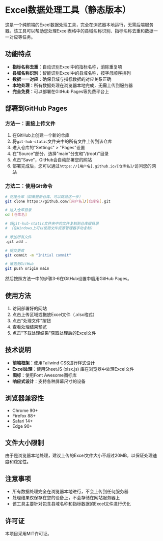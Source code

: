 # Excel数据处理工具（静态版本）

这是一个纯前端的Excel数据处理工具，完全在浏览器本地运行，无需后端服务器。该工具可以帮助您处理Excel表格中的县域名称识别、指标名称去重和数据一一对应等任务。

## 功能特点

- **指标名称去重**：自动识别Excel中的指标名称，消除重复项
- **县域名称识别**：智能识别Excel中的县域名称，按字母顺序排列
- **数据一一对应**：确保县域与指标数据的对应关系正确
- **本地处理**：所有数据处理在浏览器本地完成，无需上传到服务器
- **完全免费**：可以部署在GitHub Pages等免费平台上

## 部署到GitHub Pages

### 方法一：直接上传文件

1. 在GitHub上创建一个新的仓库
2. 将`git-hub-static`文件夹中的所有文件上传到该仓库
3. 进入仓库的"Settings" > "Pages"设置
4. 在"Source"部分，选择"main"分支和"/(root)"目录
5. 点击"Save"，GitHub会自动部署您的网站
6. 部署完成后，您可以通过`https://[用户名].github.io/[仓库名]/`访问您的网站

### 方法二：使用Git命令

```bash
# 克隆仓库（如果是新仓库，可以跳过这一步）
git clone https://github.com/[用户名]/[仓库名].git

# 进入仓库目录
cd [仓库名]

# 将git-hub-static文件夹中的文件复制到仓库根目录
# （在Windows上可以使用文件资源管理器手动复制）

# 添加所有文件
.git add .

# 提交更改
git commit -m "Initial commit"

# 推送到GitHub
git push origin main
```

然后按照方法一中的步骤3-6在GitHub设置中启用GitHub Pages。

## 使用方法

1. 访问部署好的网站
2. 点击上传区域或拖放Excel文件（.xlsx格式）
3. 点击"处理文件"按钮
4. 查看处理结果预览
5. 点击"下载处理结果"获取处理后的Excel文件

## 技术说明

- **前端框架**：使用Tailwind CSS进行样式设计
- **Excel处理**：使用SheetJS (xlsx.js) 库在浏览器中处理Excel文件
- **图标**：使用Font Awesome图标库
- **响应式设计**：支持各种屏幕尺寸的设备

## 浏览器兼容性

- Chrome 90+
- Firefox 88+
- Safari 14+
- Edge 90+

## 文件大小限制

由于是浏览器本地处理，建议上传的Excel文件大小不超过20MB，以保证处理速度和稳定性。

## 注意事项

- 所有数据处理完全在浏览器本地进行，不会上传到任何服务器
- 处理结果仅保存在您的设备上，不会存储在网站服务器上
- 该工具主要针对包含县域名称和指标数据的Excel文件进行优化

## 许可证

本项目采用MIT许可证。